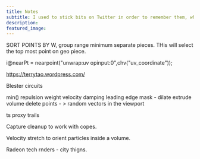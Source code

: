 ```yaml
---
title: Notes
subtitle: I used to stick bits on Twitter in order to remember them, which nowadays probably isn't the done thing.
description:
featured_image: 
---
```


SORT POINTS BY W, group range minimum separate pieces. THis will select the top most point on geo piece.

i@nearPt = nearpoint("unwrap:uv opinput:0",chv("uv_coordinate"));

https://terrytao.wordpress.com/

Blester circuits

min()
repulsion weight
velocity damping
leading edge mask - dilate
extrude volume
delete points - > random
vectors in the viewport

ts proxy trails

Capture cleanup to work with copes.

Velocity stretch to orient particles inside a volume.

Radeon tech rnders - city thigns.